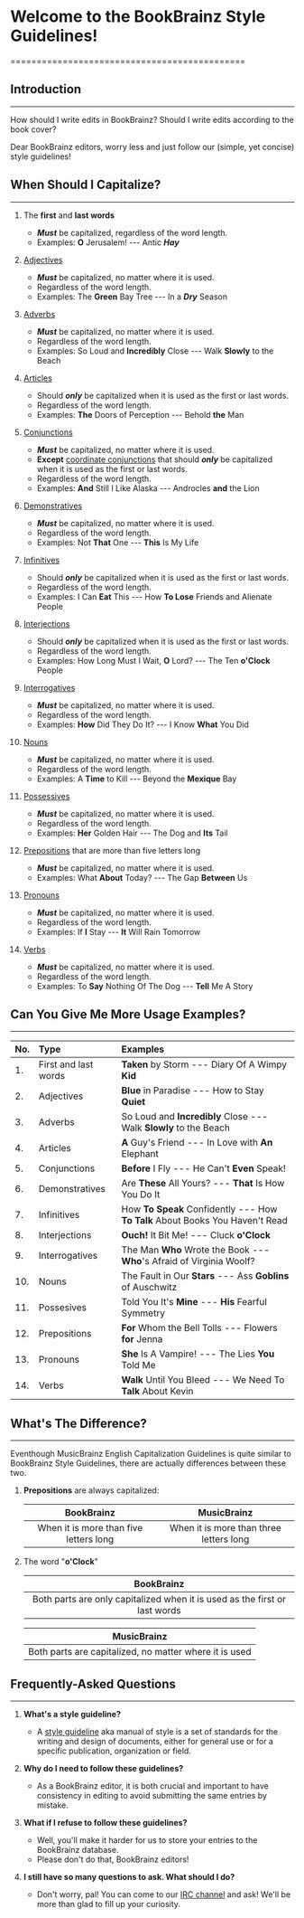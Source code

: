 # Welcome to the BookBrainz Style Guidelines!
=============================================
## Introduction
---------------
How should I write edits in BookBrainz? Should I write edits according to the book cover?    

Dear BookBrainz editors, worry less and just follow our (simple, yet concise) style guidelines!

## When Should I Capitalize?
----------------------------
1. The **first** and **last words** 
    + **_Must_** be capitalized, regardless of the word length.
    + Examples: **O** Jerusalem!   ---   Antic ***Hay*** 

2. [Adjectives](https://en.wikipedia.org/wiki/Adjective "Adjective Definition") 
    + **_Must_** be capitalized, no matter where it is used.
    + Regardless of the word length.
    + Examples: The **Green** Bay Tree   ---   In a ***Dry*** Season

3. [Adverbs](https://en.wikipedia.org/wiki/Adverb "Adverb Definition")
    + **_Must_** be capitalized, no matter where it is used.
    + Regardless of the word length.
    + Examples: So Loud and **Incredibly** Close  --- Walk **Slowly** to the Beach
     
4. [Articles](https://en.wikipedia.org/wiki/English_articles "Article Definition")
    + Should **_only_** be capitalized when it is used as the first or last words.
    + Regardless of the word length.
    + Examples: **The** Doors of Perception   ---    Behold **the** Man
    
5. [Conjunctions](https://en.wikipedia.org/wiki/Conjunction_%28grammar%29 "Conjunction Definition")
    + **_Must_** be capitalized, no matter where it is used.
    + **Except** [coordinate conjunctions](https://en.wikipedia.org/wiki/Conjunction_%28grammar%29#Coordinating_conjunctions) that should **_only_** be capitalized when it is used as the first or last words.
    + Regardless of the word length.
    + Examples: **And** Still I Like Alaska   ---   Androcles **and** the Lion
    
6. [Demonstratives](https://en.wikipedia.org/wiki/Demonstrative "Demonstrative Definition")
    + **_Must_** be capitalized, no matter where it is used.
    + Regardless of the word length.
    + Examples: Not **That** One    ---   **This** Is My Life

7. [Infinitives](https://en.wikipedia.org/wiki/Infinitive "Infinitive Definition") 
    + Should **_only_** be capitalized when it is used as the first or last words.
    + Regardless of the word length.
    + Examples: I Can **Eat** This   ---   How **To Lose** Friends and Alienate People

8. [Interjections](https://en.wikipedia.org/wiki/Interjection "Interjection Definition")
    + Should **_only_** be capitalized when it is used as the first or last words.
    + Regardless of the word length.
    + Examples: How Long Must I Wait, **O** Lord?   ---   The Ten **o'Clock** People 

9. [Interrogatives](https://en.wikipedia.org/wiki/Interrogative_word "Interrogative Definition")
    + **_Must_** be capitalized, no matter where it is used.
    + Regardless of the word length.
    + Examples: **How** Did They Do It?   ---    I Know **What** You Did
    
10. [Nouns](https://en.wikipedia.org/wiki/Noun "Noun Definition") 
    + **_Must_** be capitalized, no matter where it is used.
    + Regardless of the word length.
    + Examples: A **Time** to Kill   ---   Beyond the **Mexique** Bay 
    
11. [Possessives](https://en.wikipedia.org/wiki/English_possessive "Possessive Definition")
    + **_Must_** be capitalized, no matter where it is used.
    + Regardless of the word length.
    + Examples: **Her** Golden Hair   ---   The Dog and **Its** Tail

12. [Prepositions](https://en.wikipedia.org/wiki/Preposition_and_postposition "Preposition Definition") that are more than five letters long
    + **_Must_** be capitalized, no matter where it is used.
    + Examples: What **About** Today?   ---   The Gap **Between** Us

13. [Pronouns](https://en.wikipedia.org/wiki/Pronoun "Pronoun Definition")
    + **_Must_** be capitalized, no matter where it is used.
    + Regardless of the word length.
    + Examples: If **I** Stay  ---   **It** Will Rain Tomorrow
    
14. [Verbs](https://en.wikipedia.org/wiki/English_verbs "Verb Definition") 
    + **_Must_** be capitalized, no matter where it is used.
    + Regardless of the word length.
    + Examples: To **Say** Nothing Of The Dog   --- **Tell** Me A Story
    


## Can You Give Me More Usage Examples?
---------------------------------------
| No.|         Type        |                             Examples                                              |
| ---|:--------------------|:----------------------------------------------------------------------------------|
| 1. | First and last words| **Taken** by Storm   ---   Diary Of A Wimpy **Kid**                               |
| 2. | Adjectives          | **Blue** in Paradise   ---   How to Stay **Quiet**                                |
| 3. | Adverbs             | So Loud and **Incredibly** Close  --- Walk **Slowly** to the Beach                |
| 4. | Articles            | **A** Guy's Friend   ---   In Love with **An** Elephant                           |
| 5. | Conjunctions        | **Before** I Fly   ---   He Can't **Even** Speak!                                 |
| 6. | Demonstratives      | Are **These** All Yours?    ---   **That** Is How You Do It                       |
| 7. | Infinitives         | How **To Speak** Confidently   ---   How **To Talk** About Books You Haven't Read |
| 8. | Interjections       | **Ouch!** It Bit Me!   ---   Cluck **o'Clock**                                    | 
| 9. | Interrogatives      | The Man **Who** Wrote the Book   ---    **Who**'s Afraid of Virginia Woolf?       |
|10. | Nouns               | The Fault in Our **Stars**   ---   Ass **Goblins** of Auschwitz                   |
|11. | Possesives          | Told You It's **Mine**   ---   **His** Fearful Symmetry                           |
|12. | Prepositions        | **For** Whom the Bell Tolls   ---   Flowers **for** Jenna                         |
|13. | Pronouns            | **She** Is A Vampire!  ---   The Lies **You** Told Me                             |
|14. | Verbs               | **Walk** Until You Bleed   ---  We Need To **Talk** About Kevin                   |



## What's The Difference?
-------------------------
Eventhough MusicBrainz English Capitalization Guidelines is quite similar to BookBrainz Style Guidelines, there are actually differences between these two.

1. **Prepositions** are always capitalized:

   |               BookBrainz              |             MusicBrainz                |
   |:-------------------------------------:|:--------------------------------------:|
   |When it is more than five letters long |When it is more than three letters long |
   
2. The word "**o'Clock**" 

   |                                BookBrainz                                 |
   |:-------------------------------------------------------------------------:|
   |Both parts are only capitalized when it is used as the first or last words |
   
   |                                MusicBrainz                                |
   |:-------------------------------------------------------------------------:|
   |Both parts are capitalized, no matter where it is used                     |
 

## Frequently-Asked Questions
-----------------------------
1. **What's a style guideline?**
     * A [style guideline](https://en.wikipedia.org/wiki/Style_guide "Style Guideline Definition") aka manual of style is a          set of standards for the writing and design of documents, either for general use or for a specific publication,               organization or field.

2. **Why do I need to follow these guidelines?** 
     * As a BookBrainz editor, it is both crucial and important to have consistency in editing to avoid submitting the same          entries by mistake. 

3. **What if I refuse to follow these guidelines?**
     * Well, you'll make it harder for us to store your entries to the BookBrainz database. 
     * Please don't do that, BookBrainz editors!

4. **I still have so many questions to ask. What should I do?**
     * Don't worry, pal! You can come to our [IRC channel](https://webchat.freenode.net/?channels=#metabrainz) and ask! We'll be more than glad to fill up your curiosity.
